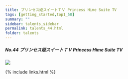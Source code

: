 ```yaml
---
title: プリンセス姫スイートＴＶ Princess Hime Suite TV
tags: [getting_started,top1_50]
summary: ""
sidebar: talents_sidebar
permalink: talents_44.html
folder: talents
---
```


##### No.44 プリンセス姫スイートＴＶ Princess Hime Suite TV

![](https://yt3.ggpht.com/ytc/AKedOLSTwaYE8yk_AReBGnu7iXFH9LUAa_rGHc-ZqNLh6A=s176-c-k-c0x00ffffff-no-rj)







{% include links.html %}
